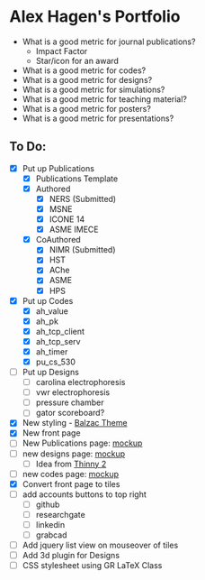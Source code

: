 # Alex Hagen's Portfolio

- What is a good metric for journal publications?
	- Impact Factor
	- Star/icon for an award
- What is a good metric for codes?
- What is a good metric for designs?
- What is a good metric for simulations?
- What is a good metric for teaching material?
- What is a good metric for posters?
- What is a good metric for presentations?

## To Do:
- [x] Put up Publications
	- [x] Publications Template
	- [x] Authored
		- [x] NERS (Submitted)
		- [x] MSNE
		- [x] ICONE 14
		- [x] ASME IMECE
	- [x] CoAuthored
		- [x] NIMR (Submitted)
		- [x] HST
		- [x] AChe
		- [x] ASME
		- [x] HPS
- [x] Put up Codes
	- [x]  ah_value
	- [x]  ah_pk
	- [x]  ah_tcp_client
	- [x]  ah_tcp_serv
	- [x]  ah_timer
	- [x]  pu_cs_530
- [ ] Put up Designs
	- [ ] carolina electrophoresis
	- [ ] vwr electrophoresis
	- [ ] pressure chamber
	- [ ] gator scoreboard?
- [x] New styling - [Balzac Theme](http://jekyll.gtat.me/about/)
- [x] New front page
- [ ] New Publications page: [mockup](http://www.google.com)
- [ ] new designs page: [mockup](http://www.google.com)
	- [ ] Idea from [Thinny 2](http://camporez.com/blog/thinny-2/)
- [ ] new codes page: [mockup](http://www.google.com)
- [x] Convert front page to tiles
- [ ] add accounts buttons to top right
	- [ ] github
	- [ ] researchgate
	- [ ] linkedin
	- [ ] grabcad
- [ ] Add jquery list view on mouseover of tiles
- [ ] Add 3d plugin for Designs
- [ ] CSS stylesheet using GR LaTeX Class
